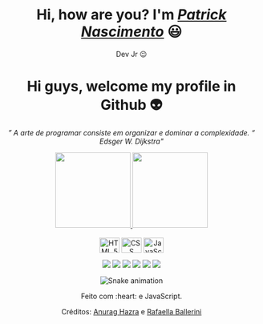 <div>
  <h1 align="center">Hi, how are you? I'm <a href="https://www.linkedin.com/in/patrick-nascimento-585815230/"target="_blank"><i>Patrick Nascimento</i></a> 😃️</h1>
  <p align="center">Dev Jr 😉️</h2>
</div>


<h1 align="center"> 
  Hi guys, welcome my profile in Github 👽
</h1>

<p align="center"><i>” A arte de programar consiste em organizar e dominar a complexidade. “
<br> Edsger W. Dijkstra"</i></p>

<!-- informações github-->
<div align="center">
  <a href="https://github.com/pmoraes230">
    <img height="150em" src="https://github-readme-stats.vercel.app/api?username=pmoraes230&account_private=true&include_all_commits=true&show_icons=true&theme=dracula&hide_border=false&show_owner=true"/>
   <img height="150em" src="https://github-readme-stats.vercel.app/api/top-langs/?username=pmoraes230&theme=dracula&hide_border=false&&layout=compact"/>
  </a>
</div>

<!-- area de png-->
<div align="center" valign="top"><br>
 
  <img align="center" alt="HTML 5" height="30" width="40" src="https://cdn.pixabay.com/photo/2017/08/05/11/16/logo-2582748_1280.png">
  <img align="center" alt="CSS" height="30" width="40" src="https://logospng.org/download/css-3/logo-css-3-2048.png">
  <img align="center" alt="JavaScript" height="30" width="40" src="https://logospng.org/download/javascript/logo-javascript-icon-1024.png">
<div align="center">
  
  <!-- area redes sociais-->
  <a href="https://twitter.com/pmoraes2300" target="_blank"><img align src="https://img.shields.io/badge/Twitter-1DA1F2?style=for-the-badge&logo=twitter&logoColor=white" target="_blank"></a>
  <a href="https://www.instagram.com/patrick_nascimento_206/" target="_blank"><img align src="https://img.shields.io/badge/-Instagram-%23E4405F?style=for-the-badge&logo=instagram&logoColor=white" target="_blank"></a>
  <a href="https://www.facebook.com/patrick.nascimento.35574/" target="_blank"><img src="https://img.shields.io/badge/Facebook-1877F2?style=for-the-badge&logo=facebook&logoColor=white" target="_blank"></a>
  <a href="https://www.linkedin.com/in/patrick-nascimento-585815230/" target="_blank"><img src="https://img.shields.io/badge/-LinkedIn-%230077B5?style=for-the-badge&logo=linkedin&logoColor=white" target="_blank"></a> 
  <a href="mailto:pmoraes230nascimento@gmail.com"><img src="https://img.shields.io/badge/-Gmail-%23333?style=for-the-badge&logo=gmail&logoColor=white" target="_blank"></a>
  <a href="https://gitlab.com/pmoraes230"><img src="https://img.shields.io/badge/GitLab-330F63?style=for-the-badge&logo=gitlab&logoColor=white" target="_blank"></a>
</div>

<div align="center">
  
  ![Snake animation](https://github.com/danielbped/danielbped/blob/output/github-contribution-grid-snake.svg)
  
</div>

<div align="center">
  <p>Feito com :heart: e JavaScript.</p>
  <p>Créditos: <a href="https://github.com/anuraghazra/github-readme-stats">Anurag Hazra</a> e <a href="https://github.com/rafaballerini">Rafaella Ballerini</a></p>
</div>
